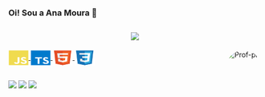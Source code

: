 ### Oi! Sou a Ana Moura 👋 
##
<div align="center">
<a href="https://github.com/talveznao">
  <img height="180em" src="https://github-readme-stats.vercel.app/api?username=talveznao&show_icons=true&theme=tokyonight&include_all_commits=true&count_private=true"/>
</div>
   

<div style="display: inline_block"><br>
  <img align="center" alt="Js" height="30" width="40" src="https://raw.githubusercontent.com/devicons/devicon/master/icons/javascript/javascript-plain.svg">
  <img align="center" alt="Ts" height="30" width="40" src="https://raw.githubusercontent.com/devicons/devicon/master/icons/typescript/typescript-plain.svg">
  <img align="center" alt="HTML" height="30" width="40" src="https://raw.githubusercontent.com/devicons/devicon/master/icons/html5/html5-original.svg">
  <img align="center" alt="CSS" height="30" width="40" src="https://raw.githubusercontent.com/devicons/devicon/master/icons/css3/css3-original.svg">
  <img align="right" alt="Prof-pic" height="150" style="border-radius:50px;" src="https://cdn.discordapp.com/emojis/895422433140551730.gif?width=676&height=676">
</div>
  
  ##
  <div> 
  <a href="https://instagram.com/_talveznao" target="_blank"><img src="https://img.shields.io/badge/-Instagram-%23E4405F?style=for-the-badge&logo=instagram&logoColor=white" target="_blank"></a>
  <a href = "mailto:apontomoura@gmail.com"><img src="https://img.shields.io/badge/-Gmail-%23333?style=for-the-badge&logo=gmail&logoColor=white" target="_blank"></a>
  <a href="https://www.linkedin.com/in/ana--moura/" target="_blank"><img src="https://img.shields.io/badge/-LinkedIn-%230077B5?style=for-the-badge&logo=linkedin&logoColor=white" target="_blank"></a> </div>
  
  
